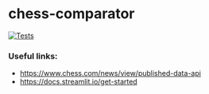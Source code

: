 # chess-comparator

[![Tests](https://github.com/FloatingBrioche/chess-comparator/actions/workflows/tests.yaml/badge.svg)](https://github.com/FloatingBrioche/chess-comparator/actions/workflows/tests.yaml)

### Useful links:

- https://www.chess.com/news/view/published-data-api
- https://docs.streamlit.io/get-started